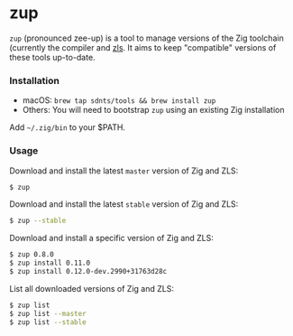 # zup

`zup` (pronounced zee-up) is a tool to manage versions of the Zig toolchain (currently
the compiler and [zls](https://github.com/zigtools/zls). It aims to keep "compatible"
versions of these tools up-to-date.

### Installation

- macOS: `brew tap sdnts/tools && brew install zup`
- Others: You will need to bootstrap `zup` using an existing Zig installation

Add `~/.zig/bin` to your $PATH.

### Usage

Download and install the latest `master` version of Zig and ZLS:
```sh
$ zup
```

Download and install the latest `stable` version of Zig and ZLS:
```sh
$ zup --stable
```

Download and install a specific version of Zig and ZLS:
```sh
$ zup 0.8.0
$ zup install 0.11.0
$ zup install 0.12.0-dev.2990+31763d28c 
```

List all downloaded versions of Zig and ZLS:
```sh
$ zup list
$ zup list --master
$ zup list --stable
```
